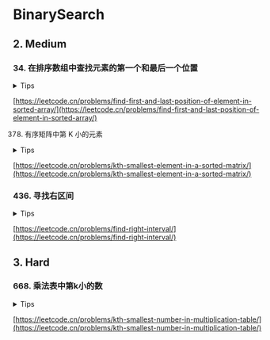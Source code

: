 # BinarySearch

## 2. Medium

### 34. 在排序数组中查找元素的第一个和最后一个位置

<details>
<summary>Tips</summary>

1. 蓝红二分查找
2. b站https://www.bilibili.com/video/BV1d54y1q7k7?spm_id_from=333.337.search-card.all.click

</details>

[https://leetcode.cn/problems/find-first-and-last-position-of-element-in-sorted-array/](https://leetcode.cn/problems/find-first-and-last-position-of-element-in-sorted-array/)

378. 有序矩阵中第 K 小的元素

<details>
<summary>Tips</summary>

1. 是对值的数量做蓝红二分,不是下标
2. 为什么值二分的结果一定在数组里?
3. 因为返回时的结果是数组中第k小的结果
4. 如果不在数组里,那么第k小的是谁呢?

</details>

[https://leetcode.cn/problems/kth-smallest-element-in-a-sorted-matrix/](https://leetcode.cn/problems/kth-smallest-element-in-a-sorted-matrix/)

### 436. 寻找右区间

<details>
<summary>Tips</summary>

1. 对每个右区间二分搜索,找出>=有区间的最小的做区间,可能没有做区间
2. 可以用二维数组排序代替HashMap和List的存储

</details>

[https://leetcode.cn/problems/find-right-interval/](https://leetcode.cn/problems/find-right-interval/)

## 3. Hard

### 668. 乘法表中第k小的数

<details>
<summary>Tips</summary>

1. 和378题一样

</details>

[https://leetcode.cn/problems/kth-smallest-number-in-multiplication-table/](https://leetcode.cn/problems/kth-smallest-number-in-multiplication-table/)